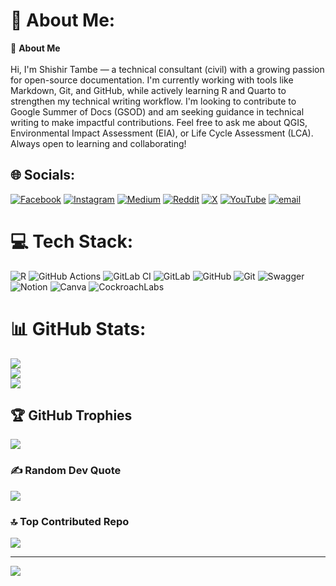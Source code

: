 # 💫 About Me:
💫 **About Me**<br><br>Hi, I'm Shishir Tambe — a technical consultant (civil) with a growing passion for open-source documentation. I'm currently working with tools like Markdown, Git, and GitHub, while actively learning R and Quarto to strengthen my technical writing workflow. I'm looking to contribute to Google Summer of Docs (GSOD) and am seeking guidance in technical writing to make impactful contributions. Feel free to ask me about QGIS, Environmental Impact Assessment (EIA), or Life Cycle Assessment (LCA). Always open to learning and collaborating!


## 🌐 Socials:
[![Facebook](https://img.shields.io/badge/Facebook-%231877F2.svg?logo=Facebook&logoColor=white)](https://facebook.com/shishir.tambe) [![Instagram](https://img.shields.io/badge/Instagram-%23E4405F.svg?logo=Instagram&logoColor=white)](https://instagram.com/shogun_kuvekuvatsu) [![Medium](https://img.shields.io/badge/Medium-12100E?logo=medium&logoColor=white)](https://medium.com/@shishirtambe0) [![Reddit](https://img.shields.io/badge/Reddit-%23FF4500.svg?logo=Reddit&logoColor=white)](https://reddit.com/user/Fearless_Ad_6439) [![X](https://img.shields.io/badge/X-black.svg?logo=X&logoColor=white)](https://x.com/Shishtam22) [![YouTube](https://img.shields.io/badge/YouTube-%23FF0000.svg?logo=YouTube&logoColor=white)](https://youtube.com/@themanwithdailycontent) [![email](https://img.shields.io/badge/Email-D14836?logo=gmail&logoColor=white)](mailto:shishirstambe01@gmail.com) 

# 💻 Tech Stack:
![R](https://img.shields.io/badge/r-%23276DC3.svg?style=flat-square&logo=r&logoColor=white) ![GitHub Actions](https://img.shields.io/badge/github%20actions-%232671E5.svg?style=flat-square&logo=githubactions&logoColor=white) ![GitLab CI](https://img.shields.io/badge/gitlab%20CI-%23181717.svg?style=flat-square&logo=gitlab&logoColor=white) ![GitLab](https://img.shields.io/badge/gitlab-%23181717.svg?style=flat-square&logo=gitlab&logoColor=white) ![GitHub](https://img.shields.io/badge/github-%23121011.svg?style=flat-square&logo=github&logoColor=white) ![Git](https://img.shields.io/badge/git-%23F05033.svg?style=flat-square&logo=git&logoColor=white) ![Swagger](https://img.shields.io/badge/-Swagger-%23Clojure?style=flat-square&logo=swagger&logoColor=white) ![Notion](https://img.shields.io/badge/Notion-%23000000.svg?style=flat-square&logo=notion&logoColor=white) ![Canva](https://img.shields.io/badge/Canva-%2300C4CC.svg?style=flat-square&logo=Canva&logoColor=white) ![CockroachLabs](https://img.shields.io/badge/Cockroach%20Labs-6933FF?style=flat-square&logo=Cockroach%20Labs&logoColor=white)
# 📊 GitHub Stats:
![](https://github-readme-stats.vercel.app/api?username=SHISKEBAB&theme=discord_old_blurple&hide_border=false&include_all_commits=true&count_private=true)<br/>
![](https://nirzak-streak-stats.vercel.app/?user=SHISKEBAB&theme=discord_old_blurple&hide_border=false)<br/>
![](https://github-readme-stats.vercel.app/api/top-langs/?username=SHISKEBAB&theme=discord_old_blurple&hide_border=false&include_all_commits=true&count_private=true&layout=compact)

## 🏆 GitHub Trophies
![](https://github-profile-trophy.vercel.app/?username=SHISKEBAB&theme=radical&no-frame=false&no-bg=true&margin-w=4)

### ✍️ Random Dev Quote
![](https://quotes-github-readme.vercel.app/api?type=horizontal&theme=radical)

### 🔝 Top Contributed Repo
![](https://github-contributor-stats.vercel.app/api?username=SHISKEBAB&limit=5&theme=dark&combine_all_yearly_contributions=true)

---
[![](https://visitcount.itsvg.in/api?id=SHISKEBAB&icon=8&color=0)](https://visitcount.itsvg.in)

<!-- Proudly created with GPRM ( https://gprm.itsvg.in ) -->

